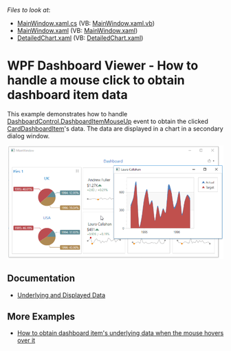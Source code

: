 <!-- default file list -->
*Files to look at*:

* [MainWindow.xaml.cs](./CS/Dashboard_ClientDataCards_Wpf/MainWindow.xaml.cs) (VB: [MainWindow.xaml.vb](./VB/Dashboard_ClientDataCards_Wpf/MainWindow.xaml.vb))
* [MainWindow.xaml](./CS/Dashboard_ClientDataCards_Wpf/MainWindow.xaml) (VB: [MainWindow.xaml](./VB/Dashboard_ClientDataCards_Wpf/MainWindow.xaml))
* [DetailedChart.xaml](./CS/Dashboard_ClientDataCards_Wpf/DetailedChart.xaml) (VB: [DetailedChart.xaml](./VB/WpfDashboard_ObjectDataSource/DetailedChart.xaml))
<!-- default file list end -->

# WPF Dashboard Viewer - How to handle a mouse click to obtain dashboard item data

This example demonstrates how to handle [DashboardControl.DashboardItemMouseUp](https://docs.devexpress.com/Dashboard/DevExpress.DashboardWpf.DashboardControl.DashboardItemMouseUp) event to obtain the 
clicked [CardDashboardItem](https://docs.devexpress.com/Dashboard/DevExpress.DashboardCommon.CardDashboardItem)'s data. The data are displayed in a chart in a secondary dialog window.

![](https://github.com/DevExpress-Examples/wpf-dashboard-how-to-obtain-clicked-item-data/blob/18.1.5%2B/images/DashboardItemMouseUpExample.png)

## Documentation

- [Underlying and Displayed Data](http://docs.devexpress.devx/Dashboard/400159/wpf-viewer/obtain-underlying-and-displayed-data)

## More Examples

- [How to obtain dashboard item's underlying data when the mouse hovers over it](https://github.com/DevExpress-Examples/wpf-dashboard-how-to-obtain-item-data-on-mouse-hover)
